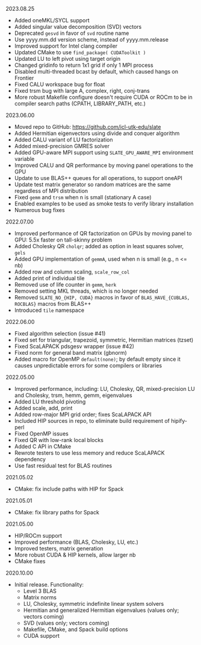 2023.08.25
  - Added oneMKL/SYCL support
  - Added singular value decomposition (SVD) vectors
  - Deprecated `gesvd` in favor of `svd` routine name
  - Use yyyy.mm.dd version scheme, instead of yyyy.mm.release
  - Improved support for Intel clang compiler
  - Updated CMake to use `find_package( CUDAToolkit )`
  - Updated LU to left pivot using target origin
  - Changed gridinfo to return 1x1 grid if only 1 MPI process
  - Disabled multi-threaded bcast by default, which caused hangs on Frontier
  - Fixed CALU workspace bug for float
  - Fixed trsm bug with large A, complex, right, conj-trans
  - More robust Makefile configure doesn't require CUDA or ROCm to be in
    compiler search paths (CPATH, LIBRARY_PATH, etc.)

2023.06.00
  - Moved repo to GitHub: https://github.com/icl-utk-edu/slate
  - Added Hermitian eigenvectors using divide and conquer algorithm
  - Added CALU variant of LU factorization
  - Added mixed-precision GMRES solver
  - Added GPU-aware MPI support using `SLATE_GPU_AWARE_MPI` environment variable
  - Improved CALU and QR performance by moving panel operations to the GPU
  - Update to use BLAS++ queues for all operations, to support oneAPI
  - Update test matrix generator so random matrices are the same
    regardless of MPI distribution
  - Fixed `gemm` and `trsm` when n is small (stationary A case)
  - Enabled examples to be used as smoke tests to verify library installation
  - Numerous bug fixes

2022.07.00
  - Improved performance of QR factorization on GPUs by moving panel to GPU:
    5.5x faster on tall-skinny problem
  - Added Cholesky QR `cholqr`; added as option in least squares solver, `gels`
  - Added GPU implementation of `gemmA`, used when n is small (e.g., n <= nb)
  - Added row and column scaling, `scale_row_col`
  - Added print of individual tile
  - Removed use of life counter in `gemm`, `herk`
  - Removed setting MKL threads, which is no longer needed
  - Removed `SLATE_NO_{HIP, CUDA}` macros in favor of
    `BLAS_HAVE_{CUBLAS, ROCBLAS}` macros from BLAS++
  - Introduced `tile` namespace

2022.06.00
  - Fixed algorithm selection (issue #41)
  - Fixed set for triangular, trapezoid, symmetric, Hermitian matrices (tzset)
  - Fixed ScaLAPACK pdsgesv wrapper (issue #42)
  - Fixed norm for general band matrix (gbnorm)
  - Added macro for OpenMP `default(none)`; by default empty since it
    causes unpredictable errors for some compilers or libraries

2022.05.00
  - Improved performance, including:
    LU, Cholesky, QR, mixed-precision LU and Cholesky, trsm, hemm, gemm,
    eigenvalues
  - Added LU threshold pivoting
  - Added scale, add, print
  - Added row-major MPI grid order; fixes ScaLAPACK API
  - Included HIP sources in repo, to eliminate build requirement of hipify-perl
  - Fixed OpenMP issues
  - Fixed QR with low-rank local blocks
  - Added C API in CMake
  - Rewrote testers to use less memory and reduce ScaLAPACK dependency
  - Use fast residual test for BLAS routines

2021.05.02
  - CMake: fix include paths with HIP for Spack

2021.05.01
  - CMake: fix library paths for Spack

2021.05.00
  - HIP/ROCm support
  - Improved performance (BLAS, Cholesky, LU, etc.)
  - Improved testers, matrix generation
  - More robust CUDA & HIP kernels, allow larger nb
  - CMake fixes

2020.10.00
  - Initial release. Functionality:
    - Level 3 BLAS
    - Matrix norms
    - LU, Cholesky, symmetric indefinite linear system solvers
    - Hermitian and generalized Hermitian eigenvalues (values only; vectors coming)
    - SVD (values only; vectors coming)
    - Makefile, CMake, and Spack build options
    - CUDA support
